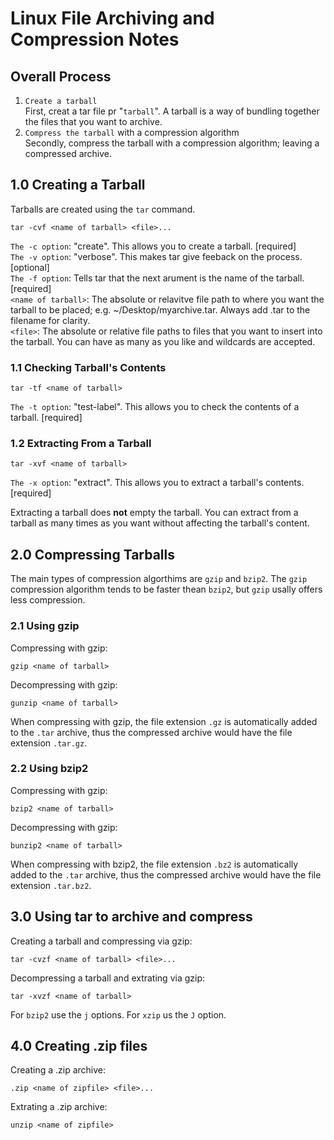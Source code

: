 # Linux File Archiving and Compression Notes
## Overall Process
1. `Create a tarball`  
First, creat a tar file pr "`tarball`". A tarball is a way of bundling together the files that you want to archive.
2. `Compress the tarball` with a compression algorithm  
Secondly, compress the tarball with a compression algorithm; leaving a compressed archive.

## 1.0 Creating a Tarball
Tarballs are created using the `tar` command.
```
tar -cvf <name of tarball> <file>...
```
`The -c option`: "create". This allows you to create a tarball. [required]  
`The -v option`: "verbose". This makes tar give feeback on the process. [optional]  
`The -f option`: Tells tar that the next arument is the name of the tarball. [required]  
`<name of tarball>`: The absolute or relavitve file path to where you want the tarball to be placed; e.g. ~/Desktop/myarchive.tar. Always add .tar to the filename for clarity.   
`<file>`: The absolute or relative file paths to files that you want to insert into the tarball. You can have as many as you like and wildcards are accepted.  
### 1.1 Checking Tarball's Contents
```
tar -tf <name of tarball>
```
`The -t option`: "test-label". This allows you to check the contents of a tarball. [required]   


### 1.2 Extracting From a Tarball
```
tar -xvf <name of tarball>
```
`The -x option`: "extract". This allows you to extract a tarball's contents. [required]  

Extracting a tarball does **not** empty the tarball. You can extract from a tarball as many times as you want without affecting the tarball's content.  

## 2.0 Compressing Tarballs
The main types of compression algorthims are `gzip` and `bzip2`. The `gzip` compression algorithm tends to be faster thean `bzip2`, but `gzip` usally offers less compression.

### 2.1 Using gzip
Compressing with gzip:
```
gzip <name of tarball>
```
Decompressing with gzip:
```
gunzip <name of tarball>
```
When compressing with gzip, the file extension `.gz` is automatically added to the `.tar` archive, thus the compressed archive would have the file extension `.tar.gz`.

### 2.2 Using bzip2
Compressing with gzip:
```
bzip2 <name of tarball>
```
Decompressing with gzip:
```
bunzip2 <name of tarball>
```
When compressing with bzip2, the file extension `.bz2` is automatically added to the `.tar` archive, thus the compressed archive would have the file extension `.tar.bz2`.

## 3.0 Using tar to archive and compress
Creating a tarball and compressing via gzip:
```
tar -cvzf <name of tarball> <file>...
```
Decompressing a tarball and extrating via gzip:
```
tar -xvzf <name of tarball> 
```

For `bzip2` use the `j` options. For `xzip` us the `J` option.  

## 4.0 Creating .zip files
Creating a .zip archive:
```
.zip <name of zipfile> <file>...
```
Extrating a .zip archive:
```
unzip <name of zipfile> 
```


